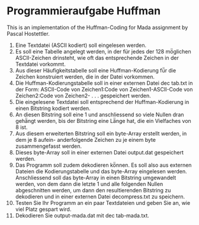 # Programmieraufgabe Huffman

This is an implementation of the Huffman-Coding for Mada assignment by Pascal Hostettler.


1. Eine Textdatei (ASCII kodiert) soll eingelesen werden.
2. Es soll eine Tabelle angelegt werden, in der für jedes der 128 mö̈glichen ASCII-Zeichen drinsteht, wie oft das entsprechende Zeichen in der Textdatei vorkommt.
3. Aus dieser Häufigkeitstabelle soll eine Huffman-Kodierung fü̈r die Zeichen konstruiert werden, die in der Datei vorkommen.
4. Die Huffman-Kodierungstabelle soll in einer externen Datei dec tab.txt in der Form: ASCII-Code von Zeichen1:Code von Zeichen1-ASCII-Code von Zeichen2:Code von Zeichen2- . . . gespeichert werden.
5. Die eingelesene Textdatei soll entsprechend der Huffman-Kodierung in einen Bitstring kodiert werden.
6. An diesen Bitstring soll eine 1 und anschliessend so viele Nullen dran gehä̈ngt werden, bis der Bitstring eine Lä̈nge hat, die ein Vielfaches von 8 ist.
7. Aus diesem erweiterten Bitstring soll ein byte-Array erstellt werden, in dem je 8 aufein- anderfolgende Zeichen zu je einem byte zusammengefasst werden.
8. Dieses byte-Array soll in einer externen Datei output.dat gespeichert werden.
9. Das Programm soll zudem dekodieren kö̈nnen. Es soll also aus externen Dateien die Kodierungstabelle und das byte-Array eingelesen werden. Anschliessend soll das byte-Array in einen Bitstring umgewandelt werden, von dem dann die letzte 1 und alle folgenden Nullen abgeschnitten werden, um dann den resultierenden Bitstring zu dekodieren und in einer externen Datei decompress.txt zu speichern.
10. Testen Sie Ihr Programm an ein paar Textdateien und geben Sie an, wie viel Platz gespart wird.
11. Dekodieren Sie output-mada.dat mit dec tab-mada.txt.